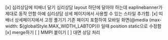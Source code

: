 [x] 심리상담에 띠배너 달기
	심리상담 layout 하단에 달아야 하는데 eaplinebanner가 제대로 동작 안함
	아예 심리상담 상세 페이지에서 사용할 수 있는 스타일 추가함.
[x] 띠배너 상세페이지에서 고정 풀기기
	기존 페이지 포함하여 모바일 화면(@media (max-width: ${globalStyle.MAX_WIDTH_LABTOP})) 일때 position static으로 수정함
[x] merge하기
[ ] MMPI 붙이기
[ ] 대면 상담 처리

